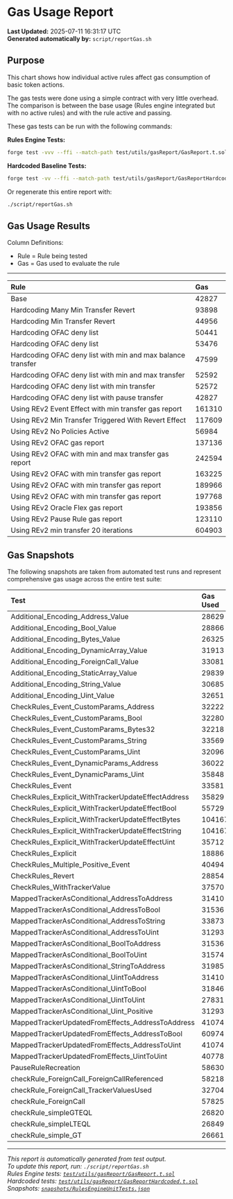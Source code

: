 # Gas Usage Report

**Last Updated:** 2025-07-11 16:31:17 UTC  
**Generated automatically by:** `script/reportGas.sh`

## Purpose

This chart shows how individual active rules affect gas consumption of basic token actions.

The gas tests were done using a simple contract with very little overhead. The comparison is between the base usage (Rules engine integrated but with no active rules) and with the rule active and passing.

These gas tests can be run with the following commands:

**Rules Engine Tests:**
```bash
forge test -vvv --ffi --match-path test/utils/gasReport/GasReport.t.sol
```

**Hardcoded Baseline Tests:**
```bash
forge test -vv --ffi --match-path test/utils/gasReport/GasReportHardcoded.t.sol
```

Or regenerate this entire report with:

```bash
./script/reportGas.sh
```

## Gas Usage Results

Column Definitions:
- Rule = Rule being tested
- Gas = Gas used to evaluate the rule

---

| Rule | Gas |
|:-|:-|
| Base | 42827 |
| Hardcoding Many Min Transfer Revert | 93898 |
| Hardcoding Min Transfer Revert | 44956 |
| Hardcoding OFAC deny list | 50441 |
| Hardcoding OFAC deny list | 53476 |
| Hardcoding OFAC deny list with min and max balance transfer | 47599 |
| Hardcoding OFAC deny list with min and max transfer | 52592 |
| Hardcoding OFAC deny list with min transfer | 52572 |
| Hardcoding OFAC deny list with pause transfer | 42827 |
| Using REv2 Event Effect with min transfer gas report | 161310 |
| Using REv2 Min Transfer Triggered With Revert Effect | 117609 |
| Using REv2 No Policies Active | 56984 |
| Using REv2 OFAC gas report | 137136 |
| Using REv2 OFAC with min and max transfer gas report | 242594 |
| Using REv2 OFAC with min transfer gas report | 163225 |
| Using REv2 OFAC with min transfer gas report | 189966 |
| Using REv2 OFAC with min transfer gas report | 197768 |
| Using REv2 Oracle Flex gas report | 193856 |
| Using REv2 Pause Rule gas report | 123110 |
| Using REv2 min transfer 20 iterations | 604903 |

## Gas Snapshots

The following snapshots are taken from automated test runs and represent comprehensive gas usage across the entire test suite:

| Test | Gas Used |
|:-|:-|
| Additional_Encoding_Address_Value | 28629 |
| Additional_Encoding_Bool_Value | 28866 |
| Additional_Encoding_Bytes_Value | 26325 |
| Additional_Encoding_DynamicArray_Value | 31913 |
| Additional_Encoding_ForeignCall_Value | 33081 |
| Additional_Encoding_StaticArray_Value | 29839 |
| Additional_Encoding_String_Value | 30685 |
| Additional_Encoding_Uint_Value | 32651 |
| CheckRules_Event_CustomParams_Address | 32222 |
| CheckRules_Event_CustomParams_Bool | 32280 |
| CheckRules_Event_CustomParams_Bytes32 | 32218 |
| CheckRules_Event_CustomParams_String | 33569 |
| CheckRules_Event_CustomParams_Uint | 32096 |
| CheckRules_Event_DynamicParams_Address | 36022 |
| CheckRules_Event_DynamicParams_Uint | 35848 |
| CheckRules_Event | 33581 |
| CheckRules_Explicit_WithTrackerUpdateEffectAddress | 35829 |
| CheckRules_Explicit_WithTrackerUpdateEffectBool | 55729 |
| CheckRules_Explicit_WithTrackerUpdateEffectBytes | 104167 |
| CheckRules_Explicit_WithTrackerUpdateEffectString | 104167 |
| CheckRules_Explicit_WithTrackerUpdateEffectUint | 35712 |
| CheckRules_Explicit | 18886 |
| CheckRules_Multiple_Positive_Event | 40494 |
| CheckRules_Revert | 28854 |
| CheckRules_WithTrackerValue | 37570 |
| MappedTrackerAsConditional_AddressToAddress | 31410 |
| MappedTrackerAsConditional_AddressToBool | 31536 |
| MappedTrackerAsConditional_AddressToString | 33873 |
| MappedTrackerAsConditional_AddressToUint | 31293 |
| MappedTrackerAsConditional_BoolToAddress | 31536 |
| MappedTrackerAsConditional_BoolToUint | 31574 |
| MappedTrackerAsConditional_StringToAddress | 31985 |
| MappedTrackerAsConditional_UintToAddress | 31410 |
| MappedTrackerAsConditional_UintToBool | 31846 |
| MappedTrackerAsConditional_UintToUint | 27831 |
| MappedTrackerAsConditional_Uint_Positive | 31293 |
| MappedTrackerUpdatedFromEffects_AddressToAddress | 41074 |
| MappedTrackerUpdatedFromEffects_AddressToBool | 60974 |
| MappedTrackerUpdatedFromEffects_AddressToUint | 41074 |
| MappedTrackerUpdatedFromEffects_UintToUint | 40778 |
| PauseRuleRecreation | 58630 |
| checkRule_ForeignCall_ForeignCallReferenced | 58218 |
| checkRule_ForeignCall_TrackerValuesUsed | 32704 |
| checkRule_ForeignCall | 57825 |
| checkRule_simpleGTEQL | 26820 |
| checkRule_simpleLTEQL | 26849 |
| checkRule_simple_GT | 26661 |

---

*This report is automatically generated from test output.*  
*To update this report, run: `./script/reportGas.sh`*  
*Rules Engine tests: [`test/utils/gasReport/GasReport.t.sol`](../test/utils/gasReport/GasReport.t.sol)*  
*Hardcoded tests: [`test/utils/gasReport/GasReportHardcoded.t.sol`](../test/utils/gasReport/GasReportHardcoded.t.sol)*  
*Snapshots: [`snapshots/RulesEngineUnitTests.json`](../snapshots/RulesEngineUnitTests.json)*
